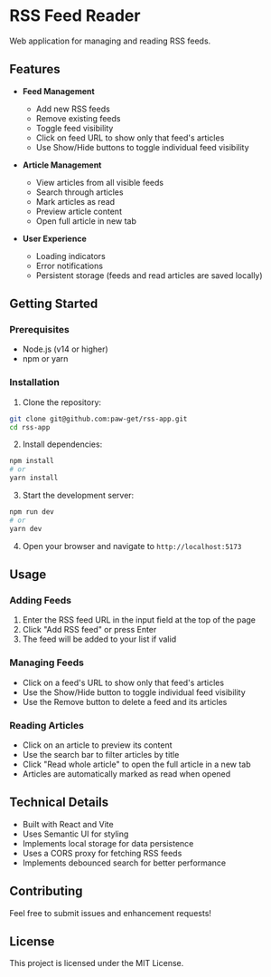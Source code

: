 # RSS Feed Reader

Web application for managing and reading RSS feeds.

## Features

- **Feed Management**

  - Add new RSS feeds
  - Remove existing feeds
  - Toggle feed visibility
  - Click on feed URL to show only that feed's articles
  - Use Show/Hide buttons to toggle individual feed visibility

- **Article Management**

  - View articles from all visible feeds
  - Search through articles
  - Mark articles as read
  - Preview article content
  - Open full article in new tab

- **User Experience**
  - Loading indicators
  - Error notifications
  - Persistent storage (feeds and read articles are saved locally)

## Getting Started

### Prerequisites

- Node.js (v14 or higher)
- npm or yarn

### Installation

1. Clone the repository:

```bash
git clone git@github.com:paw-get/rss-app.git
cd rss-app
```

2. Install dependencies:

```bash
npm install
# or
yarn install
```

3. Start the development server:

```bash
npm run dev
# or
yarn dev
```

4. Open your browser and navigate to `http://localhost:5173`

## Usage

### Adding Feeds

1. Enter the RSS feed URL in the input field at the top of the page
2. Click "Add RSS feed" or press Enter
3. The feed will be added to your list if valid

### Managing Feeds

- Click on a feed's URL to show only that feed's articles
- Use the Show/Hide button to toggle individual feed visibility
- Use the Remove button to delete a feed and its articles

### Reading Articles

- Click on an article to preview its content
- Use the search bar to filter articles by title
- Click "Read whole article" to open the full article in a new tab
- Articles are automatically marked as read when opened

## Technical Details

- Built with React and Vite
- Uses Semantic UI for styling
- Implements local storage for data persistence
- Uses a CORS proxy for fetching RSS feeds
- Implements debounced search for better performance

## Contributing

Feel free to submit issues and enhancement requests!

## License

This project is licensed under the MIT License.

